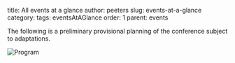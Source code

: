title: All events at a glance
author: peeters
slug: events-at-a-glance
category:
tags: eventsAtAGlance
order: 1
parent: events

The following is a preliminary provisional planning of the conference subject to adaptations.

![Program]({filename}/images/program.png)
